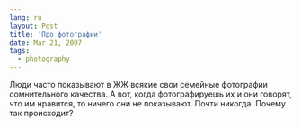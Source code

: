 ```yaml
---
lang: ru
layout: Post
title: 'Про фотографии'
date: Mar 21, 2007
tags:
  - photography
---
```


Люди часто показывают в ЖЖ всякие свои семейные фотографии сомнительного качества. А вот, когда фотографируешь их и они говорят, что им нравится, то ничего они не показывают. Почти никогда. Почему так происходит?
